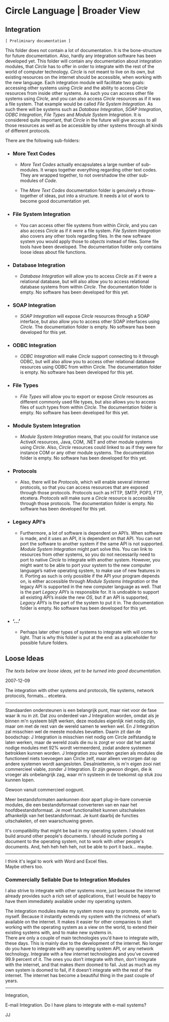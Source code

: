 ﻿Circle Language | Broader View
==============================

Integration
-----------

`[ Preliminary documentation ]`

This folder does not contain a lot of documentation. It is the bone-structure for future documentation. Also, hardly any integration software has been developed yet. This folder will contain any documentation about integration modules, that *Circle* has to offer in order to integrate with the rest of the world of computer technology. *Circle* is not meant to live on its own, but existing resources on the internet should be accessible, when working with the new language. Each integration module will facilitate two goals: accessing other systems using *Circle* and the ability to access *Circle* resources from inside other systems. As such you can access other file systems using *Circle*, and you can also access *Circle* resources as if it was a file system. That example would be called *File System Integration*. As such there will be systems such as *Database Integration*, *SOAP Integration*, *ODBC Integration*, *File Types* and *Module System Integration*. It is considered quite important, that *Circle* in the future will give access to all those resources as well as be accessible by other systems through all kinds of different protocols.

There are the following sub-folders:

- ### More Text Codes

    - *More Text Codes* actually encapsulates a large number of sub-modules. It wraps together everything regarding other text codes. They are wrapped together, to not overshadow the other sub-modules of *Code*.

    - The *More Text Codes* documentation folder is genuinely a throw-together of ideas, put into a structure. It needs a lot of work to become good documentation yet.
    
- ### File System Integration

    - You can access other file systems from within *Circle*, and you can also access *Circle* as if it *were* a file system. *File System Integration* also covers any other tools regarding files. In the new software system you would apply those to *objects* instead of files. Some file tools have been developed. The documentation folder only contains loose ideas about file functions.

- ### Database Integration

    - *Database Integration* will allow you to access *Circle* as if it were a relational database, but will also allow you to access relational database systems from within *Circle*. The documentation folder is empty. No software has been developed for this yet.

- ### SOAP Integration

    - *SOAP Integration* will expose *Circle* resources through a SOAP interface, but also allow you to access other SOAP interfaces using *Circle*. The documentation folder is empty. No software has been developed for this yet.

- ### ODBC Integration

    - *ODBC Integration* will make *Circle* support connecting to it through ODBC, but will also allow you to access other relational database resources using ODBC from within Circle. The documentation folder is empty. No software has been developed for this yet.

- ### File Types

    - *File Types* will allow you to export or expose *Circle* resources as different commonly used file types, but also allows you to access files of such types from within *Circle*. The documentation folder is empty. No software has been developed for this yet.

- ### Module System Integration

    - *Module System Integration* means, that you could for instance use ActiveX resources, Java, COM, .NET and other module systems using *Circle*. Also, *Circle* resources could linked to as if they were for instance COM or any other module systems. The documentation folder is empty. No software has been developed for this yet.

- ### Protocols

    - Also, there will be *Protocols*, which will enable several internet protocols, so that you can access resources that are exposed through those protocols. Protocols such as HTTP, SMTP, POP3, FTP, etcetera. *Protocols* will make sure a *Circle* resource is accessible through those protocols. The documentation folder is empty. No software has been developed for this yet.

- ### Legacy API's

    - Furthermore, a lot of software is dependent on API’s. When software is made, and it uses an API, it is dependent on that API. You can not port the software to another system if the same API is not supported. *Module System Integration* might part solve this. You can link to resources from other systems, so you do not necessarily need to port to native *Circle* to integrate with another system. However, you might want to be able to port your system to the new computer language’s native operating system, to make use of new features in it. Porting as such is only possible if the API your program depends on, is either accessible through *Module Systems Integration* or the legacy API is supported in the new computer language as well. That is the part *Legacy API’s* is responsible for. It is undoable to support all existing API’s inside the new *OS*, but if an API is supported, *Legacy API’s* is the part of the system to put it in. The documentation folder is empty. No software has been developed for this yet.

- ### ‘...’

    - Perhaps later other types of systems to integrate with will come to light. That is why this folder is put at the end: as a placeholder for possible future folders.

Loose Ideas
-----------

*The texts below are loose ideas, yet to be turned into good documentation.*

2007-12-09

The integration with other systems and protocols, file systems, network protocols, formats... etcetera.

-----

Standaarden ondersteunen is een belangrijk punt, maar niet voor de fase waar ik nu in zit. Dat zou onderdeel van J Integration worden, omdat als je binnen m'n systeem blijft werken, deze modules eigenlijk niet nodig zijn, maar om met de rest van de wereld samen te werken wel.
En J Integration zal misschien wel de meeste modules bevatten. Daarin zit dan de boodschap: J Integration is misschien niet nodig om Circle zelfstandig te laten werken, maar de wereld zoals die nu is zorgt er voor dat het aantal nodige modules met 92% wordt vermeerderd, zodat andere systemen betrokken kunnen worden. J Integration zou worden gezien als modules die functioneel niets toevoegen aan Circle zelf, maar alleen verzorgen dat op andere systemen wordt aangesloten. Desalniettemin, is m'n eigen zooi niet commercieel viable, zonder J Integration. Er zijn gewoon dingen, die ik vroeger als onbelangrijk zag, waar m'n systeem in de toekomst op stuk zou kunnen lopen.

Gewoon vanuit commercieel oogpunt.

Meer bestandsformaten aankunnen door apart plug-in-bare conversie modules, die een bestandsformaat converteren van en naar het hoofdbestandsformaat. Je moet functionaliteit kunnen uitschakelen afhankelijk van het bestandsformaat. Je kunt daarbij de functies uitschakelen, of een waarschuwing geven.

It's compatibility that might be bad in my operating system. I should not build around other people's documents. I should include porting a document to the operating system, not to work with other people's documents. And, heh heh heh heh, not be able to port it back... maybe.

-----

I think it's legal to work with Word and Excel files.  
Maybe others too.

### Commercially Sellable Due to Integration Modules

I also strive to integrate with other systems more, just because the internet already provides such a rich set of applications, that I would be happy to have them immediately available under my operating system.

The integration modules make my system more easy to promote, even to myself. Because it instantly extends my system with the richness of what’s available on the internet. It makes it easier for other companies to start working with the operating system as a view on the world, to extend their existing systems with, and to make new systems in.  
There are only a couple of main technologies you’d have to integrate with, these days. This is mainly due to the development of the internet. No longer do you have to integrate with any operating system API, or any network technology. Integrate with a few internet technologies and you’ve covered 99.9 percent of it. The ones you don’t integrate with *then*, don’t integrate with the internet, and that makes *them* doomed to fail. Just as much as my own system is doomed to fail, if it doesn’t integrate with the rest of the internet. The internet has become a beautiful thing in the past couple of years.

-----

Integration,

E-mail Integration.
Do I have plans to integrate with e-mail systems?

JJ
